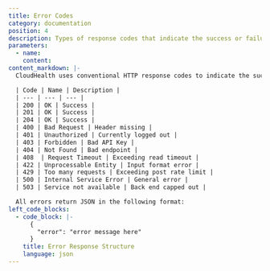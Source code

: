 ```yaml
---
title: Error Codes
category: documentation
position: 4
description: Types of response codes that indicate the success or failure of a CloudHealth API request.
parameters:
  - name:
    content:
content_markdown: |-
  CloudHealth uses conventional HTTP response codes to indicate the success or failure of an API request. In general, codes in the `2xx` range indicate success, codes in the `4xx` range indicate an error that failed given the information provided, and codes in the rare `5xx` range indicate an error with CloudHealth's servers.

  | Code | Name | Description |
  | --- | --- | --- |
  | 200 | OK | Success |
  | 201 | OK | Success |
  | 204 | OK | Success |
  | 400 | Bad Request | Header missing |
  | 401 | Unauthorized | Currently logged out |
  | 403 | Forbidden | Bad API Key |
  | 404 | Not Found | Bad endpoint |
  | 408  | Request Timeout | Exceeding read timeout |
  | 422 | Unprocessable Entity | Input format error |
  | 429 | Too many requests | Exceeding post rate limit |
  | 500 | Internal Service Error | General error |
  | 503 | Service not available | Back end capped out |

  All errors return JSON in the following format:
left_code_blocks:
  - code_block: |-
      {
        "error": "error message here"
      }
    title: Error Response Structure
    language: json
---
```

